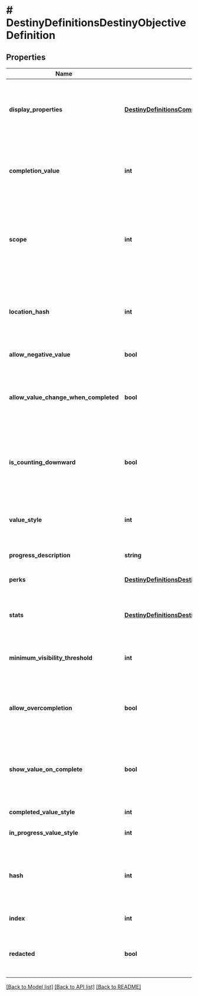 # # DestinyDefinitionsDestinyObjectiveDefinition

## Properties

Name | Type | Description | Notes
------------ | ------------- | ------------- | -------------
**display_properties** | [**DestinyDefinitionsCommonDestinyDisplayPropertiesDefinition**](DestinyDefinitionsCommonDestinyDisplayPropertiesDefinition.md) | Ideally, this should tell you what your task is. I&#39;m not going to lie to you though. Sometimes this doesn&#39;t have useful information at all. Which sucks, but there&#39;s nothing either of us can do about it. | [optional]
**completion_value** | **int** | The value that the unlock value defined in unlockValueHash must reach in order for the objective to be considered Completed. Used in calculating progress and completion status. | [optional]
**scope** | **int** | A shortcut for determining the most restrictive gating that this Objective is set to use. This includes both the dynamic determination of progress and of completion values. See the DestinyGatingScope enum&#39;s documentation for more details. | [optional]
**location_hash** | **int** | OPTIONAL: a hash identifier for the location at which this objective must be accomplished, if there is a location defined. Look up the DestinyLocationDefinition for this hash for that additional location info. | [optional]
**allow_negative_value** | **bool** | If true, the value is allowed to go negative. | [optional]
**allow_value_change_when_completed** | **bool** | If true, you can effectively \&quot;un-complete\&quot; this objective if you lose progress after crossing the completion threshold.   If False, once you complete the task it will remain completed forever by locking the value. | [optional]
**is_counting_downward** | **bool** | If true, completion means having an unlock value less than or equal to the completionValue.  If False, completion means having an unlock value greater than or equal to the completionValue. | [optional]
**value_style** | **int** | The UI style applied to the objective. It&#39;s an enum, take a look at DestinyUnlockValueUIStyle for details of the possible styles. Use this info as you wish to customize your UI. | [optional]
**progress_description** | **string** | Text to describe the progress bar. | [optional]
**perks** | [**DestinyDefinitionsDestinyObjectivePerkEntryDefinition**](DestinyDefinitionsDestinyObjectivePerkEntryDefinition.md) | If this objective enables Perks intrinsically, the conditions for that enabling are defined here. | [optional]
**stats** | [**DestinyDefinitionsDestinyObjectiveStatEntryDefinition**](DestinyDefinitionsDestinyObjectiveStatEntryDefinition.md) | If this objective enables modifications on a player&#39;s stats intrinsically, the conditions are defined here. | [optional]
**minimum_visibility_threshold** | **int** | If nonzero, this is the minimum value at which the objective&#39;s progression should be shown. Otherwise, don&#39;t show it yet. | [optional]
**allow_overcompletion** | **bool** | If True, the progress will continue even beyond the point where the objective met its minimum completion requirements. Your UI will have to accommodate it. | [optional]
**show_value_on_complete** | **bool** | If True, you should continue showing the progression value in the UI after it&#39;s complete. I mean, we already do that in BNet anyways, but if you want to be better behaved than us you could honor this flag. | [optional]
**completed_value_style** | **int** | The style to use when the objective is completed. | [optional]
**in_progress_value_style** | **int** | The style to use when the objective is still in progress. | [optional]
**hash** | **int** | The unique identifier for this entity. Guaranteed to be unique for the type of entity, but not globally.  When entities refer to each other in Destiny content, it is this hash that they are referring to. | [optional]
**index** | **int** | The index of the entity as it was found in the investment tables. | [optional]
**redacted** | **bool** | If this is true, then there is an entity with this identifier/type combination, but BNet is not yet allowed to show it. Sorry! | [optional]

[[Back to Model list]](../../README.md#models) [[Back to API list]](../../README.md#endpoints) [[Back to README]](../../README.md)
